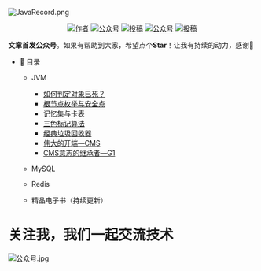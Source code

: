 ![JavaRecord.png](https://mmbiz.qpic.cn/mmbiz_png/jC8rtGdWScPibyOvOuNiasKa7qicaZgo5DIJLydxQPEToPkgDoxQgm3WY0SuW5KUzRD7H6PAvyAxibTAoib226SEeLA/0?wx_fmt=png)
<p align="center">
  <a href="#"><img src="https://img.shields.io/badge/Author-BookSea-orange.svg" alt="作者"></a>
  <a href="#公众号"><img src="https://img.shields.io/badge/%E5%85%AC%E4%BC%97%E5%8F%B7-Java随想录-lightgrey.svg" alt="公众号"></a>
  <a href="https://blog.csdn.net/bookssea"><img src="https://img.shields.io/badge/csdn-CSDN-red.svg" alt="投稿"></a>
  <a href="https://juejin.cn/user/2837192913204935"><img src="https://img.shields.io/badge/juejin-掘金-blue.svg" alt="公众号"></a>
  <a href="https://www.cnblogs.com/booksea/"><img src="https://img.shields.io/badge/cnblogs-博客园-important.svg" alt="投稿"></a>
</p>


**文章首发公众号**。如果有帮助到大家，希望点个**Star**！让我有持续的动力，感谢🤝</br>

- :memo: 目录
   - JVM
       - [如何判定对象已死？](https://mp.weixin.qq.com/s?__biz=Mzg4Nzc3NjkzOA==&mid=2247483883&idx=1&sn=bc4c92a7737ca6d725465746063cc338&chksm=cf84722ef8f3fb38a8c5b0b6a220a528b79ee1040699810024784a1d8735450a33e7d4345575#rd)
       - [根节点枚举与安全点](https://mp.weixin.qq.com/s?__biz=Mzg4Nzc3NjkzOA==&mid=2247483723&idx=1&sn=832533651b58f6c1725ca0e6ec5ba7b8&chksm=cf84728ef8f3fb981ef04f316974737457ce0b23909cb7407d00469af6776839c4a759fdbe7a#rd)
       - [记忆集与卡表](https://mp.weixin.qq.com/s?__biz=Mzg4Nzc3NjkzOA==&mid=2247483830&idx=1&sn=5d886e14a5a0d06f8bd61e6b99a4fe58&chksm=cf847273f8f3fb65a1a81dd38e54ad3393c7bada3161a71d5189436ba62e71e69dc403cd2d8a#rd)
       - [三色标记算法](https://mp.weixin.qq.com/s?__biz=Mzg4Nzc3NjkzOA==&mid=2247483840&idx=1&sn=10b0c17fa4c36e009df8bbc158cf0b51&chksm=cf847205f8f3fb135f5b6200053839bf7c973ab60f8636b7982f528a4ed828a7866afaa0bb16#rd)
       - [经典垃圾回收器](https://mp.weixin.qq.com/s?__biz=Mzg4Nzc3NjkzOA==&mid=2247483842&idx=1&sn=bc07219432664b1d1e75d480d9c2b934&chksm=cf847207f8f3fb1139d7779957b98ba09d13291964a7d1b549f9dfabcc4610fe36849c4301fb#rd)
       - [伟大的开端—CMS](https://mp.weixin.qq.com/s?__biz=Mzg4Nzc3NjkzOA==&mid=2247483846&idx=1&sn=11d126113003f68de397ab954680b46b&chksm=cf847203f8f3fb15eefcaa97a5e356d63c6f7c104a3793ab525019b31648fb0dc0777659ae12#rd)
       - [CMS意志的继承者—G1](https://mp.weixin.qq.com/s?__biz=Mzg4Nzc3NjkzOA==&mid=2247483848&idx=1&sn=072e44aaa3167de5f6bb8833f7c09d3b&chksm=cf84720df8f3fb1be12b0ee95e9d300ac5ce2ca911777603eb2f165b43ba6215a8491aded813#rd)
       
   - MySQL

   - Redis

   - 精品电子书（持续更新）

# 关注我，我们一起交流技术

  <a name="微信"></a>  <a name="公众号"></a>
![公众号.jpg](https://mmbiz.qpic.cn/mmbiz_jpg/jC8rtGdWScPibyOvOuNiasKa7qicaZgo5DIcDAickDKoU6KZUmLyibpnRc6ibzTxT9WAnkfPhFcq6iamGRo2ITZlPPczA/0?wx_fmt=jpeg)
